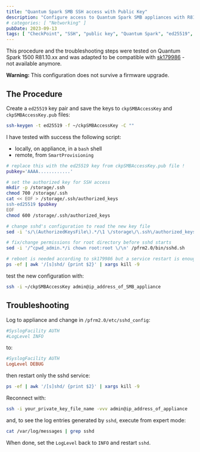 ```yaml
---
title: "Quantum Spark SMB SSH access with Public Key"
description: "Configure access to Quantum Spark SMB appliances with R81.10.xx using SSH and public key authentication"
# categories: [ "Networking" ]
pubDate: 2023-09-13
tags: [ "CheckPoint", "SSH", "public key", "Quantum Spark", "ed25519", "ssh-keygen" ]
---
```


This procedure and the troubleshooting steps were tested on Quantum Spark 1500 R81.10.xx and was adapted to be compatible with [sk179986](https://support.checkpoint.com/results/sk/sk179986) - not available anymore.

**Warning:** This configuration does not survive a firmware upgrade.

## The Procedure

Create a `ed25519` key pair and save the keys to `ckpSMBAccessKey` and `ckpSMBAccessKey.pub` files:

```sh
ssh-keygen -t ed25519 -f ~/ckpSMBAccessKey -C ""
```

I have tested with success the following script:

- locally, on appliance, in a `bash` shell
- remote, from `SmartProvisioning`

```sh
# replace this with the ed25519 key from ckpSMBAccessKey.pub file !
pubkey='AAAA............'

# set the authorized key for SSH access
mkdir -p /storage/.ssh
chmod 700 /storage/.ssh
cat << EOF > /storage/.ssh/authorized_keys
ssh-ed25519 $pubkey
EOF
chmod 600 /storage/.ssh/authorized_keys

# change sshd's configuration to read the new key file
sed -i 's/\(AuthorizedKeysFile\).*/\1 \/storage\/\.ssh\/authorized_keys/g' /pfrm2.0/etc/sshd_config

# fix/change permissions for root directory before sshd starts
sed -i '/^cpwd_admin.*/i chown root:root \/\n' /pfrm2.0/bin/sshd.sh

# reboot is needed according to sk179986 but a service restart is enough
ps -ef | awk '/[s]shd/ {print $2}' | xargs kill -9
```

test the new configuration with:

```sh
ssh -i ~/ckpSMBAccessKey admin@ip_address_of_SMB_appliance
```

## Troubleshooting

Log to appliance and change in `/pfrm2.0/etc/sshd_config`:

```conf
#SyslogFacility AUTH
#LogLevel INFO
```

to:

```conf
#SyslogFacility AUTH
LogLevel DEBUG
```

then restart only the sshd service:

```sh
ps -ef | awk '/[s]shd/ {print $2}' | xargs kill -9
```

Reconnect with:

```sh
ssh -i your_private_key_file_name -vvv admin@ip_address_of_appliance
```

and, to see the log entries generated by `sshd`, execute from expert mode:

```sh
cat /var/log/messages | grep sshd
```

When done, set the `LogLevel` back to `INFO` and restart `sshd`.
